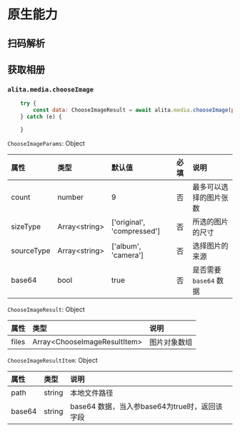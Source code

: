# 原生能力

## 扫码解析


## 获取相册
### `alita.media.chooseImage`
```js
    try {
        const data: ChooseImageResult = await alita.media.chooseImage(params: ChooseImageParams);
    } catch (e) {

    }
```

`ChooseImageParams`: Object  

| 属性 | 类型 | 默认值 | 必填 | 说明 |
| :- | :- | :- | :- | :- |
| count | number | 9 | 否 | 最多可以选择的图片张数 |
| sizeType | Array<string\> | ['original', 'compressed'] | 否 | 所选的图片的尺寸 |
| sourceType | Array<string\> | ['album', 'camera'] | 否 | 选择图片的来源 |
| base64 | bool | true | 否 | 是否需要 `base64` 数据 |


`ChooseImageResult`: Object  

| 属性 | 类型 | 说明 |
| :- | :- | :- |
| files | Array<ChooseImageResultItem\> | 图片对象数组 |


`ChooseImageResultItem`: Object

| 属性 | 类型 | 说明 |
| :- | :- | :- |
| path | string | 本地文件路径 |
| base64 | string | base64 数据，当入参base64为true时，返回该字段 |

